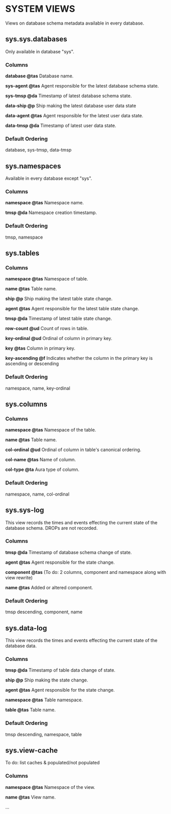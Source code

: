 # SYSTEM VIEWS

Views on database schema metadata available in every database.

## sys.sys.databases

Only available in database "sys".

### Columns

**database @tas** Database name.

**sys-agent @tas** Agent responsible for the latest database schema state.

**sys-tmsp @da** Timestamp of latest database schema state.

**data-ship @p** Ship making the latest database user data state

**data-agent @tas** Agent responsible for the latest user data state.

**data-tmsp @da** Timestamp of latest user data state.

### Default Ordering

database, sys-tmsp, data-tmsp

## sys.namespaces

Available in every database except "sys".

### Columns

**namespace @tas** Namespace name.

**tmsp @da** Namespace creation timestamp.

### Default Ordering

tmsp, namespace

## sys.tables

### Columns

**namespace @tas** Namespace of table.

**name @tas** Table name.

**ship @p** Ship making the latest table state change.

**agent @tas** Agent responsible for the latest table state change.

**tmsp @da** Timestamp of latest table state change.

**row-count @ud** Count of rows in table.

**key-ordinal @ud** Ordinal of column in primary key.

**key @tas** Column in primary key.

**key-ascending @f** Indicates whether the column in the primary key is ascending or descending

### Default Ordering

namespace, name, key-ordinal

## sys.columns

### Columns

**namespace @tas**  Namespace of the table.

**name @tas** Table name.

**col-ordinal @ud** Ordinal of column in table's canonical ordering.

**col-name @tas** Name of column.

**col-type @ta** Aura type of column.

### Default Ordering

namespace, name, col-ordinal

## sys.sys-log

This view records the times and events effecting the current state of the database schema.
DROPs are not recorded.

### Columns

**tmsp @da** Timestamp of database schema change of state.

**agent @tas** Agent responsible for the state change.

**component @tas** (To do: 2 columns, component and namespace along with view rewrite)

**name @tas** Added or altered component.

### Default Ordering

tmsp descending, component, name

## sys.data-log

This view records the times and events effecting the current state of the database data.

### Columns

**tmsp @da**  Timestamp of table data change of state.

**ship @p** Ship making the state change.

**agent @tas** Agent responsible for the state change.

**namespace @tas** Table namespace.

**table @tas** Table name.

### Default Ordering

tmsp descending, namespace, table

## sys.view-cache

To do: list caches & populated/not populated

### Columns

**namespace @tas**  Namespace of the view.

**name @tas** View name.

...
